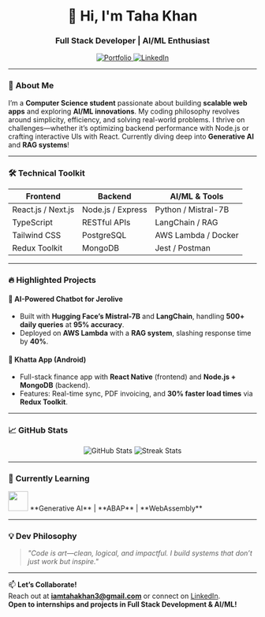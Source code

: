 <h1 align="center">👋 Hi, I'm Taha Khan</h1>
<h3 align="center">Full Stack Developer | AI/ML Enthusiast</h3>

<p align="center">
  <a href="https://tahakhan.vercel.app/" target="_blank">
    <img src="https://img.shields.io/badge/Portfolio-%23000000.svg?style=for-the-badge&logo=vercel&logoColor=white" alt="Portfolio">
  </a>
  <a href="https://www.linkedin.com/in/tahakk/" target="_blank">
    <img src="https://img.shields.io/badge/LinkedIn-0077B5?style=for-the-badge&logo=linkedin&logoColor=white" alt="LinkedIn">
  </a>
</p>

---

### 🚀 **About Me**
I’m a **Computer Science student** passionate about building **scalable web apps** and exploring **AI/ML innovations**. My coding philosophy revolves around simplicity, efficiency, and solving real-world problems. I thrive on challenges—whether it’s optimizing backend performance with Node.js or crafting interactive UIs with React. Currently diving deep into **Generative AI** and **RAG systems**!

---

### 🛠️ **Technical Toolkit**
| **Frontend**      | **Backend**       | **AI/ML & Tools**       |
|-------------------|-------------------|-------------------------|
| React.js / Next.js | Node.js / Express | Python / Mistral-7B     |
| TypeScript        | RESTful APIs      | LangChain / RAG         |
| Tailwind CSS      | PostgreSQL        | AWS Lambda / Docker     |
| Redux Toolkit     | MongoDB           | Jest / Postman          |

---

### 🔥 **Highlighted Projects**
#### 🤖 **AI-Powered Chatbot for Jerolive**
- Built with **Hugging Face’s Mistral-7B** and **LangChain**, handling **500+ daily queries** at **95% accuracy**.
- Deployed on **AWS Lambda** with a **RAG system**, slashing response time by **40%**.

#### 📱 **Khatta App (Android)**
- Full-stack finance app with **React Native** (frontend) and **Node.js + MongoDB** (backend).
- Features: Real-time sync, PDF invoicing, and **30% faster load times** via **Redux Toolkit**.

---

### 📈 **GitHub Stats**
<p align="center">
  <img src="https://github-readme-stats.vercel.app/api?username=tahadev&show_icons=true&theme=algolia" alt="GitHub Stats">
  <img src="https://github-readme-streak-stats.herokuapp.com/?user=tahadev&theme=algolia" alt="Streak Stats">
</p>

---

### 🌱 **Currently Learning**
<img src="https://skillicons.dev/icons?i=aws,threejs,rust,kubernetes" height="40" />  
**Generative AI** | **ABAP** | **WebAssembly**

---

### 💡 **Dev Philosophy**
> *"Code is art—clean, logical, and impactful. I build systems that don’t just work but inspire."*

---

📫 **Let’s Collaborate!**  
Reach out at **iamtahakhan3@gmail.com** or connect on [LinkedIn](https://www.linkedin.com/in/tahakk/).  
**Open to internships and projects in Full Stack Development & AI/ML!**
